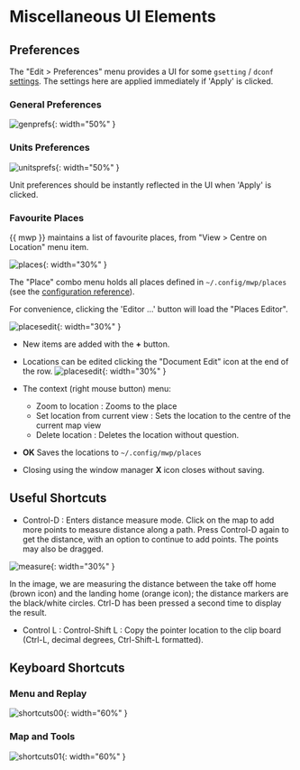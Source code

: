 # Miscellaneous UI Elements

## Preferences

The "Edit > Preferences" menu provides a UI for some `gsetting` / `dconf` [settings](mwp-Configuration.md). The settings here are applied immediately if 'Apply' is clicked.

### General Preferences

![genprefs](images/ui-prefs-1.png){: width="50%" }

### Units Preferences

![unitsprefs](images/ui-prefs-2.png){: width="50%" }

Unit preferences should be instantly reflected in the UI when 'Apply' is clicked.

### Favourite Places

{{ mwp }} maintains a list of favourite places, from "View > Centre on Location" menu item.

![places](images/ui-place-chooser.png){: width="30%" }

The "Place" combo menu holds all places defined in `~/.config/mwp/places` (see the [configuration reference](mwp-Configuration.md)).

For convenience, clicking the 'Editor ...' button will load the "Places Editor".

![placesedit](images/places-editor-menu.png){: width="30%" }

* New items are added with the **+** button.
* Locations can be edited clicking the "Document Edit" icon at the end of the row.
  ![placesedit](images/places-editor-1.png){: width="30%" }

* The context (right mouse button) menu:
    * Zoom to location : Zooms to the place
	* Set location from current view : Sets the location to the centre of the current map view
	* Delete location : Deletes the location without question.
* **OK** Saves the locations to `~/.config/mwp/places`
* Closing using the window manager **X** icon closes without saving.

## Useful Shortcuts

* Control-D : Enters distance measure mode. Click on the map to add more points to measure distance along a path. Press Control-D again to get the distance, with an option to continue to add points. The points may also be dragged.

![measure](images/measure.png){: width="30%" }

In the image, we are measuring the distance between the take off home (brown icon) and the landing home (orange icon); the distance markers are the black/white circles. Ctrl-D has been pressed a second time to display the result.

* Control L : Control-Shift L : Copy the pointer location to the clip board (Ctrl-L, decimal degrees, Ctrl-Shift-L formatted).

## Keyboard Shortcuts

### Menu and Replay

![shortcuts00](images/sc00.png){: width="60%" }

### Map and Tools

![shortcuts01](images/sc01.png){: width="60%" }
